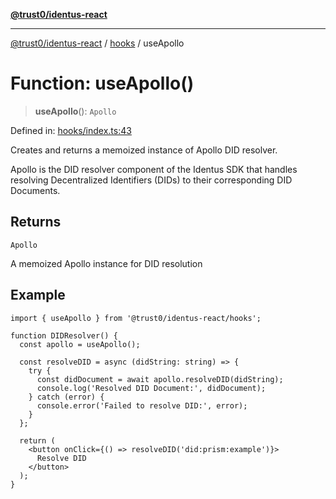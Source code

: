 [**@trust0/identus-react**](../../README.md)

***

[@trust0/identus-react](../../README.md) / [hooks](../README.md) / useApollo

# Function: useApollo()

> **useApollo**(): `Apollo`

Defined in: [hooks/index.ts:43](https://github.com/trust0-project/identus/blob/febcd2542e30b741b517312de202d6c8715053f6/packages/identus-react/src/hooks/index.ts#L43)

Creates and returns a memoized instance of Apollo DID resolver.

Apollo is the DID resolver component of the Identus SDK that handles resolving
Decentralized Identifiers (DIDs) to their corresponding DID Documents.

## Returns

`Apollo`

A memoized Apollo instance for DID resolution

## Example

```tsx
import { useApollo } from '@trust0/identus-react/hooks';

function DIDResolver() {
  const apollo = useApollo();
  
  const resolveDID = async (didString: string) => {
    try {
      const didDocument = await apollo.resolveDID(didString);
      console.log('Resolved DID Document:', didDocument);
    } catch (error) {
      console.error('Failed to resolve DID:', error);
    }
  };
  
  return (
    <button onClick={() => resolveDID('did:prism:example')}>
      Resolve DID
    </button>
  );
}
```
